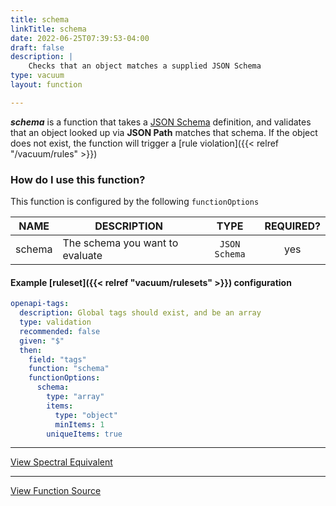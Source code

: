 ```yaml
---
title: schema
linkTitle: schema
date: 2022-06-25T07:39:53-04:00
draft: false
description: |
    Checks that an object matches a supplied JSON Schema
type: vacuum
layout: function

---
```


**_schema_** is a function that takes a [JSON Schema](https://json-schema.org/) definition, and validates that
an object looked up via  **JSON Path** matches that schema. If the object does not exist, the function will trigger a 
[rule violation]({{< relref "/vacuum/rules" >}})

### How do I use this function?

This function is configured by the following `functionOptions`

|  NAME  | DESCRIPTION                     |     TYPE      | REQUIRED? |
|:------:|---------------------------------|:-------------:|:---------:|
| schema | The schema you want to evaluate | `JSON Schema` |    yes    |

#### Example [ruleset]({{< relref "vacuum/rulesets" >}}) configuration

```yaml
openapi-tags:
  description: Global tags should exist, and be an array
  type: validation
  recommended: false
  given: "$"
  then:
    field: "tags"
    function: "schema"
    functionOptions:
      schema:
        type: "array"
        items:
          type: "object"
          minItems: 1
        uniqueItems: true
```

---

[View Spectral Equivalent](https://meta.stoplight.io/docs/spectral/ZG9jOjExNg-core-functions#schema)

---

[View Function Source](https://github.com/daveshanley/vacuum/blob/main/functions/core/schema.go)